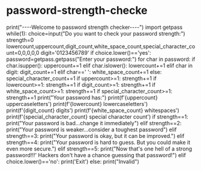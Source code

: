 # password-strength-checke
print("----Welcome to password strength checker----")
import getpass
while(1):
 choice=input("Do you want to check your password strength:")
 strength=0
 lowercount,uppercount,digit_count,white_space_count,special_character_count=0,0,0,0,0
 digit='0123456789'
 if choice.lower()=='yes':
 password=getpass.getpass("Enter your password:")
 for char in password:
 if char.isupper():
 uppercount+=1
 elif char.islower():
 lowercount+=1
 elif char in digit:
 digit_count+=1
 elif char==' ':
 white_space_count+=1
 else:
 special_character_count+=1
 if uppercount>=1:
 strength+=1
 if lowercount>=1:
 strength+=1
 if digit_count>=1:
 strength+=1
 if white_space_count>=1:
 strength+=1
 if special_character_count>=1:
 strength+=1
 print("Your password has:")
 print(f'{uppercount} uppercaseletters')
 print(f'{lowercount} lowercaseletters')
 print(f'{digit_count} digits')
 print(f'{white_space_count} whitespaces')
 print(f'{special_character_count} special character count')
 if strength==1:
 print("Your password is bad...change it immediately")
 elif strength==2:
 print("Your password is weaker...consider a toughest password")
 elif strength==3:
 print("Your password is okay, but it can be improved.")
 elif strength==4:
 print("Your password is hard to guess. But you could make it even more secure.")
 elif strength==5:
 print("Now that\'s one hell of a strong password!!!' Hackers don\'t have a chance guessing
that password!")
 elif choice.lower()=='no':
 print('Exit')
 else:
 print("Invalid")
